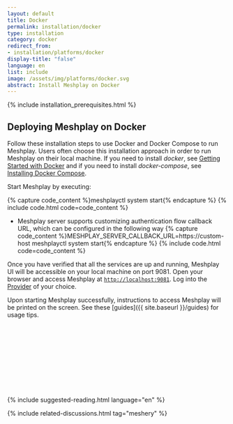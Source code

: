 ```yaml
---
layout: default
title: Docker
permalink: installation/docker
type: installation
category: docker
redirect_from:
- installation/platforms/docker
display-title: "false"
language: en
list: include
image: /assets/img/platforms/docker.svg
abstract: Install Meshplay on Docker
---
```


{% include installation_prerequisites.html %}

## Deploying Meshplay on Docker

Follow these installation steps to use Docker and Docker Compose to run Meshplay. Users often choose this installation approach in order to run Meshplay on their local machine. If you need to install *docker*, see [Getting Started with Docker](https://docs.docker.com/get-started/) and if you need to install *docker-compose*, see [Installing Docker Compose](https://docs.docker.com/compose/install/). 

Start Meshplay by executing:

{% capture code_content %}meshplayctl system start{% endcapture %}
{% include code.html code=code_content %}
 - Meshplay server supports customizing authentication flow callback URL, which can be configured in the following way
{% capture code_content %}MESHPLAY_SERVER_CALLBACK_URL=https://custom-host meshplayctl system start{% endcapture %}
{% include code.html code=code_content %}

Once you have verified that all the services are up and running, Meshplay UI will be accessible on your local machine on port 9081. Open your browser and access Meshplay at [`http://localhost:9081`](http://localhost:9081). Log into the [Provider](/extensibility/providers) of your choice.

Upon starting Meshplay successfully, instructions to access Meshplay will be printed on the screen. See these [guides]({{ site.baseurl }}/guides) for usage tips.

<pre class="codeblock-pre" style="padding: 0; font-size:0px;"><div class="codeblock" style="display: block;">
 <div class="clipboardjs" style="padding: 0">
 <span style="font-size:0;">curl -L https://khulnasoft.com/install | PLATFORM=docker bash -</span>  
 </div>
 <div class="window-buttons"></div>
 <div id="termynal1" style="width:100%; height:150px; max-width:100%;" data-termynal="">
            <span data-ty="input">curl -L https://khulnasoft.com/install | PLATFORM=docker bash -</span>
            <span data-ty="progress"></span>
            <span data-ty="">Successfully installed Meshplay</span>
  </div>
 </div>
 </pre>

 <script src="/assets/js/terminal.js" data-termynal-container="#termynal1"></script>

 {% include suggested-reading.html language="en" %}

{% include related-discussions.html tag="meshery" %}
